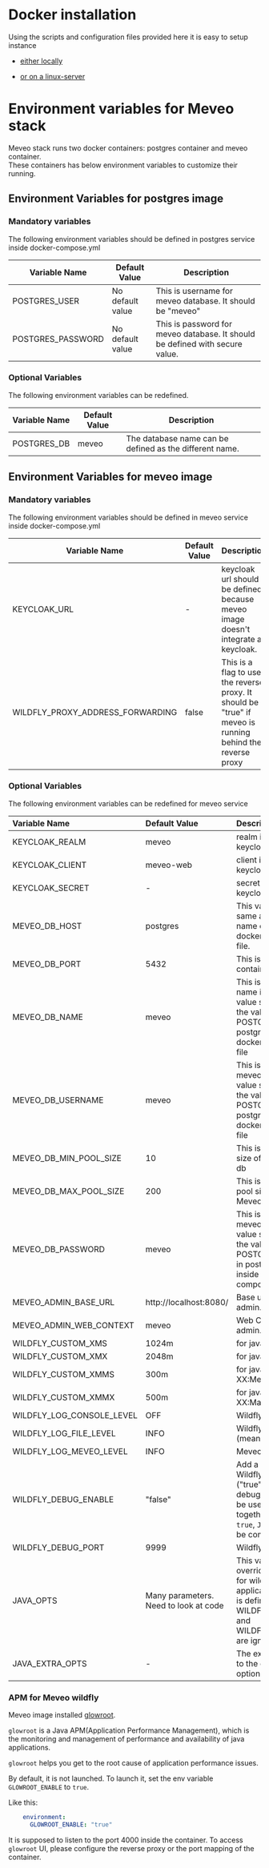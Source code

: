 # Docker installation

Using the scripts and configuration files provided here it is easy to setup instance

* [either locally](./localhost/README.md)

* [or on a linux-server](./linux-server/README.md)

# Environment variables for Meveo stack
Meveo stack runs two docker containers: postgres container and meveo container.</br>
These containers has below environment variables to customize their running.

## Environment Variables for postgres image

### Mandatory variables

The following environment variables should be defined in postgres service inside docker-compose.yml

| Variable Name | Default Value | Description |
| --- | --- | --- |
| POSTGRES_USER | No default value | This is username for meveo database. It should be "meveo" |
| POSTGRES_PASSWORD | No default value | This is password for meveo database. It should be defined with secure value. |

### Optional Variables

The following environment variables can be redefined.

| Variable Name | Default Value | Description |
| --- | --- | --- |
| POSTGRES_DB | meveo | The database name can be defined as the different name. |




## Environment Variables for meveo image

### Mandatory variables

The following environment variables should be defined in meveo service inside docker-compose.yml

| Variable Name | Default Value | Description |
| --- | --- | --- |
| KEYCLOAK_URL | - | keycloak url should be defined because meveo image doesn't integrate a keycloak. |
| WILDFLY_PROXY_ADDRESS_FORWARDING | false | This is a flag to use the reverse proxy. It should be "true" if meveo is running behind the reverse proxy |


### Optional Variables

The following environment variables can be redefined for meveo service

|Variable Name            |Default Value                            |Description                                                                                                                                                                           |
|:------------------------|:----------------------------------------|:-------------------------------------------------------------------------------------------------------------------------------------------------------------------------------------|
|KEYCLOAK_REALM           |meveo                                    |realm in the external keycloak                                                                                                                                                        |
|KEYCLOAK_CLIENT          |meveo-web                                |client in the external keycloak                                                                                                                                                       |
|KEYCLOAK_SECRET          |-                                        |secret in the external keycloak                                                                                                                                                       |
|MEVEO_DB_HOST            |postgres                                 |This value should be same as the service name of postgres inside docker-compose.yml file.                                                                                             |
|MEVEO_DB_PORT            |5432                                     |This is port for postgres container.                                                                                                                                                  |
|MEVEO_DB_NAME            |meveo                                    |This is meveo database name in postgres. This value should be same as the value of POSTGRES_DB in postgres service inside docker-compose.yml file                                     |
|MEVEO_DB_USERNAME        |meveo                                    |This is username for meveo database. This value should be same as the value of POSTGRES_USER in postgres service inside docker-compose.yml file                                       |
|MEVEO_DB_MIN_POOL_SIZE   |10                                       |This is the minimum pool size of the MeveoAdmin db                                                                                                                                    |
|MEVEO_DB_MAX_POOL_SIZE   |200                                      |This is the maxiumum pool size of the MeveoAdmin db                                                                                                                                   |
|MEVEO_DB_PASSWORD        |meveo                                    |This is password for meveo database. This value should be same as the value of POSTGRES_PASSWORD in postgres service inside docker-compose.yml file                                   |
|MEVEO_ADMIN_BASE_URL     |http://localhost:8080/                   |Base url for meveo admin.                                                                                                                                                             |
|MEVEO_ADMIN_WEB_CONTEXT  |meveo                                    |Web Context for meveo admin.                                                                                                                                                          |
|WILDFLY_CUSTOM_XMS       |1024m                                    |for java parameter -Xms                                                                                                                                                               |
|WILDFLY_CUSTOM_XMX       |2048m                                    |for java parameter -Xmx                                                                                                                                                               |
|WILDFLY_CUSTOM_XMMS      |300m                                     |for java parameter -XX:MetaspaceSize                                                                                                                                                  |
|WILDFLY_CUSTOM_XMMX      |500m                                     |for java parameter -XX:MaxMetaspaceSize=                                                                                                                                              |
|WILDFLY_LOG_CONSOLE_LEVEL|OFF                                      |Wildfly console log level                                                                                                                                                             |
|WILDFLY_LOG_FILE_LEVEL   |INFO                                     |Wildfly server log level (means server.log file)                                                                                                                                      |
|WILDFLY_LOG_MEVEO_LEVEL  |INFO                                     |Meveo source log level                                                                                                                                                                |
|WILDFLY_DEBUG_ENABLE     |"false"                                  |Add a debug option to Wildfly startup command ("true" or "false"). debug_enable could not be used with `JAVA_OPTS` together. If this value is `true`, `JAVA_OPTS` should be commented.|
|WILDFLY_DEBUG_PORT       |9999                                     |Wildfly debug port                                                                                                                                                                    |
|JAVA_OPTS                |Many parameters.<br/>Need to look at code|This variable can override default settings for wildfly java application. If this value is defined, WILDFLY_CUSTOM_XMS and WILDFLY_CUSTOM_XMX are ignored.                            |
|JAVA_EXTRA_OPTS          |-                                        |The extra options to add to the default jvm options.                                                                                                                                  |### APM for Meveo wildfly

### APM for Meveo wildfly

Meveo image installed [glowroot](https://glowroot.org).

`glowroot` is a Java APM(Application Performance Management), which is the monitoring and management of performance and availability of java applications.

`glowroot` helps you get to the root cause of application performance issues.

By default, it is not launched. To launch it, set the env variable `GLOWROOT_ENABLE` to `true`.

Like this:

```yaml
    environment:
      GLOWROOT_ENABLE: "true"
```

It is supposed to listen to the port 4000 inside the container. To access `glowroot` UI, please configure the reverse proxy or the port mapping of the container.
